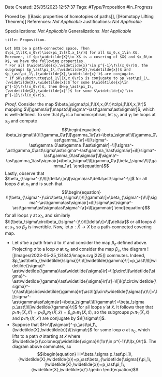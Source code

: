 <div class="topSpace"></div>

Date Created: 25/05/2023 12:57:37
Tags: #Type/Proposition #In_Progress

Proved by: [[Basic properties of homotopies of paths]], [[Homotopy Lifting Theorem]]
References: <i>Not Applicable</i>
Justifications: <i>Not Applicable</i>

Specializations: <i>Not Applicable</i>
Generalizations: <i>Not Applicable</i>

``` ad-Proposition
title: Proposition.

Let $X$ be a path-connected space. Then $\pi_1\l(X,x_0\r)\iso\pi_1\l(X,x_1\r)$ for all $x_0,x_1\in X$. Moreover, if $p:\widetilde{X}\to X$ is a covering of $X$ and $x_0\in X$, we have the following properties.
* For all $\widetilde{x},\widetilde{x}'\in p^{-1}\!\l(x_0\r)$, the subgroups $p_\ast\pi_1\,(\widetilde{X},\widetilde{x})$ and $p_\ast\pi_1\,(\widetilde{X},\widetilde{x}')$ are conjugate.
* If $H\substructeq\pi_1\l(X,x_0\r)$ is conjugate to $p_\ast\pi_1\,(\widetilde{X},\widetilde{x})$ for some $\widetilde{x}\in p^{-1}\!\l(x_0\r)$, then $H=p_\ast\pi_1\,(\widetilde{X},\widetilde{x}')$ for some $\widetilde{x}'\in p^{-1}\!\l(x_0\r)$.

```

<i>Proof.</i> Consider the map $\beta_\sigma:\pi_1\l(X,x_0\r)\to\pi_1\l(X,x_1\r)$ mapping $\l[\gamma\r]\mapsto\l[\sigma^-\ast\gamma\ast\sigma\r]$, which is well-defined. To see that $\beta_\sigma$ is a homomorphism, let $\gamma_0$ and $\gamma_1$ be loops at $x_0$ and compute
$$\begin{equation}
   \beta_\sigma\!\l(\l[\gamma_0\r]\l[\gamma_1\r]\r)=\beta_\sigma\!\l[\gamma_0\ast\gamma_1\r]=\l[\sigma^-\ast\gamma_0\ast\gamma_1\ast\sigma\r]=\l[\sigma^-\ast\gamma_0\ast\sigma\ast\sigma^-\ast\gamma_1\ast\sigma\r]=\l[\sigma^-\ast\gamma_0\ast\sigma\r]\l[\sigma^-\ast\gamma_1\ast\sigma\r]=\beta_\sigma\!\l[\gamma_0\r]\beta_\sigma\!\l[\gamma_1\r].
\end{equation}$$
Lastly, observe that $\beta_{\sigma^-}\!\l[\delta\r]=\l[\sigma\ast\delta\ast\sigma^-\r]$ for all loops $\delta$ at $x_1$ and is such that
$$\begin{equation}
    \l(\beta_{\sigma^-}\circ\beta_\sigma\r)\l[\gamma\r]=\beta_{\sigma^-}\!\l[\sigma^-\ast\gamma\ast\sigma\r]=\l[\sigma\ast\sigma^-\ast\gamma\ast\sigma\ast\sigma^-\r]=\l[\gamma\r]
\end{equation}$$
for all loops $\gamma$ at $x_0$, and similarly $\l(\beta_\sigma\circ\beta_{\sigma^-}\r)\l[\delta\r]=\l[\delta\r]$ or all loops $\delta$ at $x_1$, so $\beta_\sigma$ is invertible. Now, let $p:\widetilde{X}\to X$ be a path-connected covering map.
* Let $\widetilde{\sigma}$ be a path from $\widetilde{x}$ to $\widetilde{x}'$ and consider the map $\beta_\widetilde{\sigma}$ defined above. Projecting $\widetilde{\sigma}$ to a loop $\sigma$ at $x_0$ and consider the map $\beta_\sigma$, the diagram
![[Images/2023-05-25_131843/image.svg|225]] commutes. Indeed, $p_\ast\beta_{\widetilde{\sigma}}\!\l[\widetilde{\gamma}\r]=p_\ast\!\l[\widetilde{\sigma}^-\ast\widetilde{\gamma}\ast\widetilde{\sigma}\r]=\l[p\circ\l(\widetilde{\sigma}^-\ast\widetilde{\gamma}\ast\widetilde{\sigma}\r)\r]=\l[\l(p\circ\widetilde{\sigma}^-\r)\ast\l(p\circ\widetilde{\gamma}\r)\ast\l(p\circ\widetilde{\sigma}\r)\r]=\l[\sigma^-\ast\gamma\ast\sigma\r]=\beta_\sigma\!\l[\gamma\r]=\beta_\sigma p_\ast\!\l[\widetilde{\gamma}\r]$ for all loops $\widetilde{\gamma}$ at $\widetilde{x}$. It follows then that $p_\ast\pi_1\,(\widetilde{X},\widetilde{x}')=p_\ast\beta_{\widetilde{\sigma}}\pi_1\,(\widetilde{X},\widetilde{x})=\beta_\sigma p_\ast\pi_1\,(\widetilde{X},\widetilde{x})$, so the subgroups $p_\ast\pi_1\,(\widetilde{X},\widetilde{x})$ and $p_\ast\pi_1\,(\widetilde{X},\widetilde{x}')$ are conjugate by $\l[\sigma\r]$.
* Suppose that $H=\l[\sigma\r]^-p_\ast\pi_1\,(\widetilde{X},\widetilde{x})\l[\sigma\r]$ for some loop $\sigma$ at $x_0$, which lifts to a path $\widetilde{\sigma}$ starting at $\widetilde{x}$ where $\widetilde{x}\coloneqq\widetilde{\sigma}\l(1\r)\in p^{-1}\!\l(x_0\r)$. The diagram above commutes, so
$$\begin{equation}
    H=\beta_\sigma p_\ast\pi_1\,(\widetilde{X},\widetilde{x})=p_\ast\beta_{\widetilde{\sigma}}\pi_1\,(\widetilde{X},\widetilde{x})=p_\ast\pi_1\,(\widetilde{X},\widetilde{x}').\qedin
\end{equation}$$
